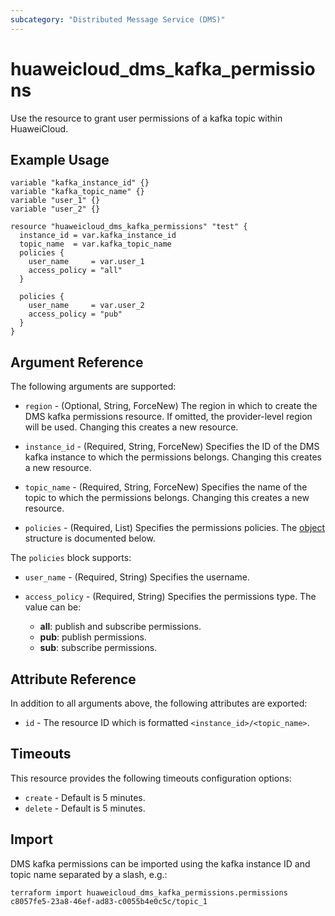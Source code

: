 ```yaml
---
subcategory: "Distributed Message Service (DMS)"
---
```


# huaweicloud_dms_kafka_permissions

Use the resource to grant user permissions of a kafka topic within HuaweiCloud.

## Example Usage

```hcl
variable "kafka_instance_id" {}
variable "kafka_topic_name" {}
variable "user_1" {}
variable "user_2" {}

resource "huaweicloud_dms_kafka_permissions" "test" {
  instance_id = var.kafka_instance_id
  topic_name  = var.kafka_topic_name
  policies {
    user_name     = var.user_1
    access_policy = "all"
  }

  policies {
    user_name     = var.user_2
    access_policy = "pub"
  }
}
```

## Argument Reference

The following arguments are supported:

* `region` - (Optional, String, ForceNew) The region in which to create the DMS kafka permissions resource. If omitted, the
  provider-level region will be used. Changing this creates a new resource.

* `instance_id` - (Required, String, ForceNew) Specifies the ID of the DMS kafka instance to which the permissions belongs.
  Changing this creates a new resource.

* `topic_name` - (Required, String, ForceNew) Specifies the name of the topic to which the permissions belongs.
  Changing this creates a new resource.

* `policies` - (Required, List) Specifies the permissions policies. The [object](#dms_kafka_policies) structure is
  documented below.

<a name="dms_kafka_policies"></a>
The `policies` block supports:

* `user_name` - (Required, String) Specifies the username.

* `access_policy` - (Required, String) Specifies the permissions type. The value can be:
  + **all**: publish and subscribe permissions.
  + **pub**: publish permissions.
  + **sub**: subscribe permissions.

## Attribute Reference

In addition to all arguments above, the following attributes are exported:

* `id` - The resource ID which is formatted `<instance_id>/<topic_name>`.

## Timeouts

This resource provides the following timeouts configuration options:

* `create` - Default is 5 minutes.
* `delete` - Default is 5 minutes.

## Import

DMS kafka permissions can be imported using the kafka instance ID and topic name separated by a slash, e.g.:

```
terraform import huaweicloud_dms_kafka_permissions.permissions c8057fe5-23a8-46ef-ad83-c0055b4e0c5c/topic_1
```
